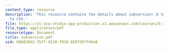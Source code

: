 ```yaml
---
content_type: resource
description: 'This resource contains the details about subversion: A tool similar
  to CVS.'
file: https://ol-ocw-studio-app-production.s3.amazonaws.com/courses/6-186-mobile-autonomous-systems-laboratory-january-iap-2005/08b826627b7fd220f8186507d5ffd4e8_subversion.pdf
file_type: application/pdf
resourcetype: Document
title: subversion.pdf
uid: 08b82662-7b7f-d220-f818-6507d5ffd4e8
---
```

